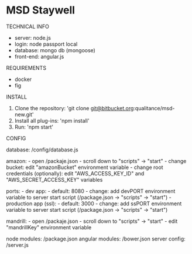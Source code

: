 # MSD Staywell

TECHNICAL INFO

- server: node.js
- login: node passport local
- database: mongo db (mongoose)
- front-end: angular.js

REQUIREMENTS

- docker
- fig

INSTALL

1. Clone the repository: 'git clone git@bitbucket.org:qualitance/msd-new.git'
2. Install all plug-ins: 'npm install'
3. Run: 'npm start'


CONFIG

database: /config/database.js

amazon:   - open /packaje.json
          - scroll down to "scripts" -> "start"
          - change bucket: edit "amazonBucket" environment variable
          - change root credentials (optionally): edit "AWS_ACCESS_KEY_ID" and "AWS_SECRET_ACCESS_KEY" variables

ports:    - dev app: - default: 8080
                     - change: add devPORT environment variable to server start script (/package.json -> "scripts" -> "start")
          - production app (ssl): - default: 3000
                                  - change: add ssPORT environment variable to server start script (/package.json -> "scripts" -> "start")

mandrill: - open /packaje.json
          - scroll down to "scripts" -> "start"
          - edit "mandrillKey" environment variable

node modules:     /package.json
angular modules:  /bower.json
server config:    /server.js